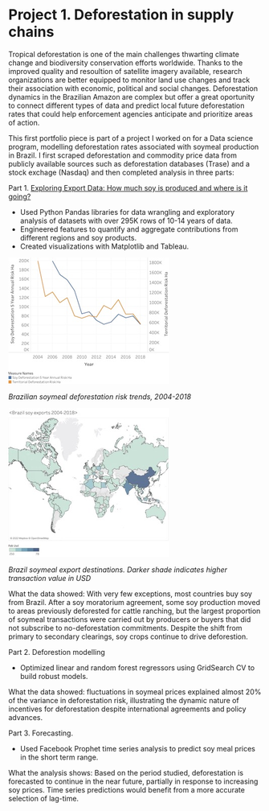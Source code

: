 # Project 1. Deforestation in supply chains

Tropical deforestation is one of the main challenges thwarting climate change and biodiversity conservation efforts worldwide. Thanks to the improved quality and resoultion of satellite imagery available, research organizations are better equipped to monitor land use changes and track their association with economic, political and social changes. Deforestation dynamics in the Brazilian Amazon are complex but offer a great oportunity to connect different types of data and predict local future deforestation rates that could help enforcement agencies anticipate and prioritize areas of action.  

This first portfolio piece is part of a project I worked on for a Data science program, modelling deforestation rates associated with soymeal production in Brazil. I first scraped deforestation and commodity price data from publicly available sources such as deforestation databases (Trase) and a stock exchage (Nasdaq) and then completed analysis in three parts:

Part 1. [Exploring Export Data: How much soy is produced and where is it going?](https://github.com/angienic/My_Portfolio/blob/main/Cap_EDA_Model_Clean.ipynb)

- Used Python Pandas libraries for data wrangling and exploratory analysis of datasets with over 295K rows of 10-14 years of data. 
- Engineered features to quantify and aggregate contributions from different regions and soy products.
- Created visualizations with Matplotlib and Tableau.

![Deforestation risk trends 2004-2018](/images/Deforestation_risk_sm.jpg) 

*Brazilian soymeal deforestation risk trends, 2004-2018*

![Global exports](/images/Export_map.jpg)

*Brazil soymeal export destinations. Darker shade indicates higher transaction value in USD*

What the data showed: With very few exceptions, most countries buy soy from Brazil. After a soy moratorium agreement, some soy production moved to areas previously deforested for cattle ranching, but the largest proportion of soymeal transactions were carried out by producers or buyers that did not subscribe to no-deforestation commitments. Despite the shift from primary to secondary clearings, soy crops continue to drive deforestion. 

Part 2. Deforestion modelling

- Optimized linear and random forest regressors using GridSearch CV to  build robust models.

What the data showed: fluctuations in soymeal prices explained almost 20% of the variance in deforestation risk, illustrating the dynamic nature of incentives for deforestation despite international agreements and policy advances. 

Part 3. Forecasting.

- Used Facebook Prophet time series analysis to predict soy meal prices in the short term range.

What the analysis shows: Based on the period studied, deforestation is forecasted to continue in the near future, partially in response to increasing soy prices. Time series predictions would benefit from a more accurate selection of lag-time.
